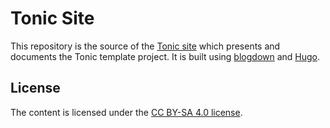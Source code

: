 # Tonic Site

This repository is the source of the [Tonic site]
which presents and documents the Tonic template project.
It is built using [blogdown] and [Hugo].

## License

The content is licensed under the [CC BY-SA 4.0 license].

[Tonic site]: https://tonic-team.github.com/tonic.site
[blogdown]: https://github.com/rstudio/blogdown
[Hugo]: https://gohugo.io/
[CC BY-SA 4.0 license]: https://creativecommons.org/licenses/by-sa/4.0/
